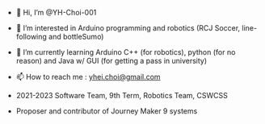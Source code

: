 - 👋 Hi, I’m @YH-Choi-001
- 👀 I’m interested in Arduino programming and robotics (RCJ Soccer, line-following and bottleSumo)
- 🌱 I’m currently learning Arduino C++ (for robotics), python (for no reason) and Java w/ GUI (for getting a pass in university)
- 📫 How to reach me : yhei.choi@gmail.com

- 2021-2023 Software Team, 9th Term, Robotics Team, CSWCSS
- Proposer and contributor of Journey Maker 9 systems

<!---
YH-Choi-001/YH-Choi-001 is a ✨ special ✨ repository because its `README.md` (this file) appears on your GitHub profile.
You can click the Preview link to take a look at your changes.
--->
